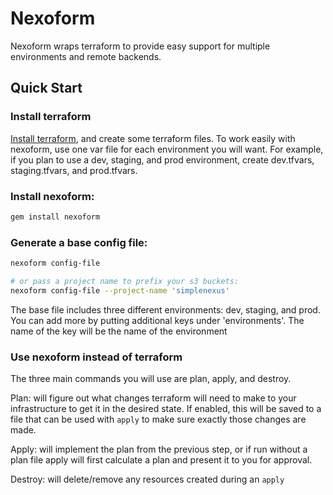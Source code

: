 # Nexoform

Nexoform wraps terraform to provide easy support for multiple environments and remote backends.

## Quick Start

### Install terraform

[Install terraform](https://www.terraform.io/intro/getting-started/install.html),
and create some terraform files.  To work easily with nexoform, use one var file for
each environment you will want.  For example, if you plan to use a dev, staging, and
prod environment, create dev.tfvars, staging.tfvars, and prod.tfvars.

### Install nexoform:

```bash
gem install nexoform
```

### Generate a base config file:

```bash
nexoform config-file

# or pass a project name to prefix your s3 buckets:
nexoform config-file --project-name 'simplenexus'
```

The base file includes three different environments:  dev, staging, and prod.
You can add more by putting additional keys under 'environments'.
The name of the key will be the name of the environment

### Use nexoform instead of terraform

The three main commands you will use are plan, apply, and destroy.

Plan:  will figure out what changes terraform will need to make to your infrastructure
to get it in the desired state.  If enabled, this will be saved to a file that can be
used with `apply` to make sure exactly those changes are made.

Apply:  will implement the plan from the previous step, or if run without a plan file
apply will first calculate a plan and present it to you for approval.

Destroy:  will delete/remove any resources created during an `apply`
